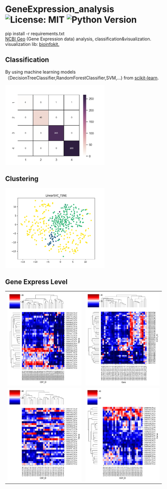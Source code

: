 # GeneExpression_analysis ![License: MIT](https://img.shields.io/badge/License-MIT-blue.svg) ![Python Version](https://img.shields.io/badge/python-v3-blue)
pip install -r requirements.txt <br/>
[NCBI Geo](https://www.ncbi.nlm.nih.gov/gds/) (Gene Expression data) analysis, classification&visualization. <br/>
visualization lib: [bioinfokit.](https://pypi.org/project/bioinfokit/)

## Classification
By using machine learning models（DecisionTreeClassifier,RandomForestClassifier,SVM,...) from [scikit-learn](https://scikit-learn.org/).

<img src="images/SVM_PCA100.png" width="320" height="256" />

## Clustering
<img src="images/LinearSVC_TSNE.png" width="320" height="256" />

## Gene Express Level
|||
|---|---|
|<img src="images/heatmap/All36.png" width="300" height="300" />|<img src="images/heatmap/All36_T.png" width="300" height="300" />|
|<img src="images/heatmap/Healthy6_LC20_2.png" width="300" height="300" />|<img src="images/heatmap/Healthy6_LC20_3.png" width="300" height="300" />|
